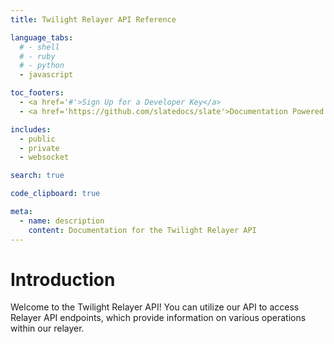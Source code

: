 ```yaml
---
title: Twilight Relayer API Reference

language_tabs:
  # - shell
  # - ruby
  # - python
  - javascript

toc_footers:
  - <a href='#'>Sign Up for a Developer Key</a>
  - <a href='https://github.com/slatedocs/slate'>Documentation Powered by Slate</a>

includes:
  - public
  - private
  - websocket

search: true

code_clipboard: true

meta:
  - name: description
    content: Documentation for the Twilight Relayer API
---
```


# Introduction

Welcome to the Twilight Relayer API! You can utilize our API to access Relayer API endpoints, which provide information on various operations within our relayer.

